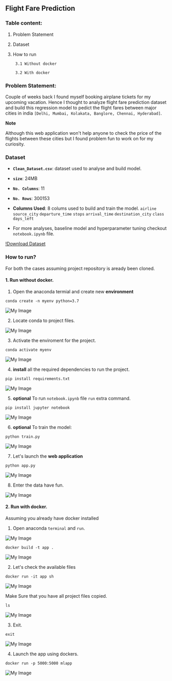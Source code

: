 ## Flight Fare Prediction

### Table content:

1. Problem Statement

2. Dataset

3. How to run
        
        3.1 Without docker
        
        3.2 With docker

### Problem Statement:

Couple of weeks back I found myself booking airplane tickets for my upcoming vacation. Hence I thought to analyze flight fare prediction dataset and build this regression model to pedict the flight fares between  major cities in india `[Delhi, Mumbai, Kolakata, Banglore, Chennai, Hyderabad]`.

__Note__

Although this web application won't help anyone to check the price of the flights between these cities but I found problem fun to work on for my curiosity.

### Dataset

- __`Clean_Dataset.csv`__: dataset used to analyse and build model.

- __`size`__: 24MB

- __`No. Columns`__: 11

- __`No. Rows`__: 300153

- __Columns Used__: 8 colums used to build and train the model.
                    `airline`
                    `source_city`
                    `departure_time`
                    `stops`
                    `arrival_time` 
                    `destination_city` 
                    `class`
                    `days_left`

- For more analyses, baseline model and hyperparameter tuning checkout `notebook.ipynb` file.

[!Download Dataset](https://www.kaggle.com/datasets/shubhambathwal/flight-price-prediction)

### How to run?

For both the cases assuming project repository is aready been cloned.

#### 1. Run without docker.


1. Open the anaconda termial and create new __environment__

```
conda create -n myenv python=3.7
```

![My Image](my-image.jpg)


2. Locate conda to project files.

![My Image](my-image.jpg)

3. Activate the enviroment for the project.

```
conda activate myenv
```

![My Image](my-image.jpg)


4. __install__ all the required dependencies to run the project.

```
pip install requirements.txt
```

![My Image](my-image.jpg)


5. __optional__ To run `notebook.ipynb` file `run` extra command.

```
pip install jupyter notebook
```

![My Image](my-image.jpg)


6. __optional__ To train the model: 

```
python train.py
```

![My Image](my-image.jpg)


7. Let's launch the __web application__

```
python app.py
```

![My Image](my-image.jpg)


8. Enter the data have fun.

![My Image](my-image.jpg)


#### 2. Run with docker.

Assuming you already have docker installed

1. Open anaconda `terminal` and `run`.

![My Image](my-image.jpg)

```
docker build -t app .
```

![My Image](my-image.jpg)


2. Let's check the available files

```
docker run -it app sh
```

![My Image](my-image.jpg)


Make Sure that you have all project files copied.

```
ls
```

![My Image](my-image.jpg)

3. Exit.

```
exit
```

![My Image](my-image.jpg)


4. Launch the app using dockers. 

```
docker run -p 5000:5000 mlapp
```

![My Image](my-image.jpg)






